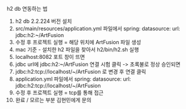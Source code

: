 h2 db 연동하는 법
1. h2 db 2.2.224 버전 설치
2. src/main/resources/application.yml 파일에서
      spring:
        datasource:
          url: jdbc:h2:~/ArtFusion
3. 수정 후 프로젝트 실행 = 해당 위치에 ArtFusion 파일 생성
4. mac 기준 - 설치한 h2 파일을 찾아서 h2/bin/h2.sh 실행
5. localhost:8082 포트 창이 뜨면
6. jdbc url에 jdbc:h2:~/ArtFusion 연결 시험 클릭 -> 초록불로 정상 승인되면
7. jdbc:h2:tcp://localhost/~/ArtFusion 로 변경 후 연결 클릭
8. application.yml 파일에서 
     spring:
       datasource: 
         url: jdbc:h2:tcp://localhost/~/ArtFusion
9. 수정 후 프로젝트 실행 = tcp를 통해 접근
10. 완료 / 모르는 부분 김현민에게 문의